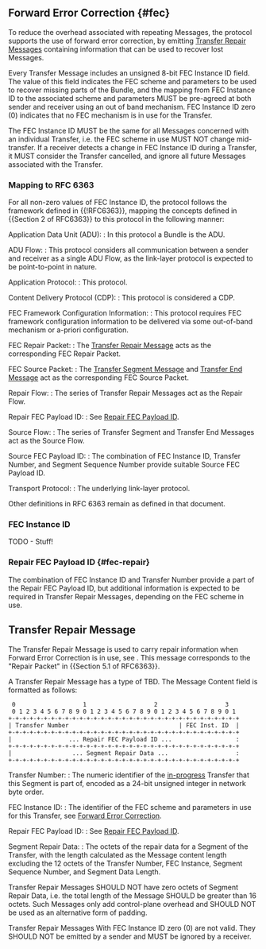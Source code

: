 ## Forward Error Correction {#fec}

To reduce the overhead associated with repeating Messages, the protocol supports the use of forward error correction, by emitting [Transfer Repair Messages](#transfer-repair-message) containing information that can be used to recover lost Messages.

Every Transfer Message includes an unsigned 8-bit FEC Instance ID field.  The value of this field indicates the FEC scheme and parameters to be used to recover missing parts of the Bundle, and the mapping from FEC Instance ID to the associated scheme and parameters MUST be pre-agreed at both sender and receiver using an out of band mechanism.  FEC Instance ID zero (0) indicates that no FEC mechanism is in use for the Transfer.

The FEC Instance ID MUST be the same for all Messages concerned with an individual Transfer, i.e. the FEC scheme in use MUST NOT change mid-transfer.  If a receiver detects a change in FEC Instance ID during a Transfer, it MUST consider the Transfer cancelled, and ignore all future Messages associated with the Transfer.

### Mapping to RFC 6363

For all non-zero values of FEC Instance ID, the protocol follows the framework defined in {{!RFC6363}}, mapping the concepts defined in {{Section 2 of RFC6363}} to this protocol in the following manner:

Application Data Unit (ADU):
: In this protocol a Bundle is the ADU.

ADU Flow:
: This protocol considers all communication between a sender and receiver as a single ADU Flow, as the link-layer protocol is expected to be point-to-point in nature.

Application Protocol:
: This protocol.

Content Delivery Protocol (CDP):
: This protocol is considered a CDP.

FEC Framework Configuration Information:
: This protocol requires FEC framework configuration information to be delivered via some out-of-band mechanism or a-priori configuration.

FEC Repair Packet:
: The [Transfer Repair Message](#transfer-repair-message) acts as the corresponding FEC Repair Packet.

FEC Source Packet:
: The [Transfer Segment Message](#transfer-segment-message) and [Transfer End Message](#transfer-end-message) act as the corresponding FEC Source Packet.

Repair Flow:
: The series of Transfer Repair Messages act as the Repair Flow.

Repair FEC Payload ID:
: See [Repair FEC Payload ID](#fec-repair).

Source Flow:
: The series of Transfer Segment and Transfer End Messages act as the Source Flow.

Source FEC Payload ID:
: The combination of FEC Instance ID, Transfer Number, and Segment Sequence Number provide suitable Source FEC Payload ID.

Transport Protocol:
: The underlying link-layer protocol.

Other definitions in RFC 6363 remain as defined in that document.

### FEC Instance ID

TODO - Stuff!

### Repair FEC Payload ID {#fec-repair}

The combination of FEC Instance ID and Transfer Number provide a part of the Repair FEC Payload ID, but additional information is expected to be required in Transfer Repair Messages, depending on the FEC scheme in use.

## Transfer Repair Message

The Transfer Repair Message is used to carry repair information when Forward Error Correction is in use, see [](#fec).  This message corresponds to the "Repair Packet" in {{Section 5.1 of RFC6363}}.

A Transfer Repair Message has a type of TBD. The Message Content field is formatted as follows:

     0                   1                   2                   3
     0 1 2 3 4 5 6 7 8 9 0 1 2 3 4 5 6 7 8 9 0 1 2 3 4 5 6 7 8 9 0 1
    +-+-+-+-+-+-+-+-+-+-+-+-+-+-+-+-+-+-+-+-+-+-+-+-+-+-+-+-+-+-+-+-+
    | Transfer Number                               | FEC Inst. ID  |
    +-+-+-+-+-+-+-+-+-+-+-+-+-+-+-+-+-+-+-+-+-+-+-+-+-+-+-+-+-+-+-+-+
    |                ... Repair FEC Payload ID ...                  :
    +-+-+-+-+-+-+-+-+-+-+-+-+-+-+-+-+-+-+-+-+-+-+-+-+-+-+-+-+-+-+-+-+
    |                 ... Segment Repair Data ...                   :
    +-+-+-+-+-+-+-+-+-+-+-+-+-+-+-+-+-+-+-+-+-+-+-+-+-+-+-+-+-+-+-+-+

Transfer Number:
: The numeric identifier of the [in-progress](#transfer-window) Transfer that this Segment is part of, encoded as a 24-bit unsigned integer in network byte order.

FEC Instance ID:
: The identifier of the FEC scheme and parameters in use for this Transfer, see [Forward Error Correction](#fec).

Repair FEC Payload ID:
: See [Repair FEC Payload ID](#fec-repair).

Segment Repair Data:
: The octets of the repair data for a Segment of the Transfer, with the length calculated as the Message content length excluding the 12 octets of the Transfer Number, FEC Instance, Segment Sequence Number, and Segment Data Length.

Transfer Repair Messages SHOULD NOT have zero octets of Segment Repair Data, i.e. the total length of the Message SHOULD be greater than 16 octets.  Such Messages only add control-plane overhead and SHOULD NOT be used as an alternative form of padding.

Transfer Repair Messages With FEC Instance ID zero (0) are not valid.  They SHOULD NOT be emitted by a sender and MUST be ignored by a receiver.
